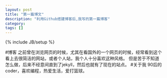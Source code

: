 ```yaml
---
layout: post
title: "第一篇博文"
description: "利用Github搭建博客后,我写的第一篇博客"
category: 
tags: []
---
```

{% include JB/setup %}

#博客
之前曾在浏览网页的时候，尤其在看国外的一个网页的时候，经常看到这个看上去很简洁的网站，或者个人站，我个人十分喜欢这种风格。
但是苦于不知道怎么做，后来不经意间直到了jekyll，然后也就有了现在的站点。
#关于我
90后的coder，喜欢编程，热爱生活，爱打篮球。
